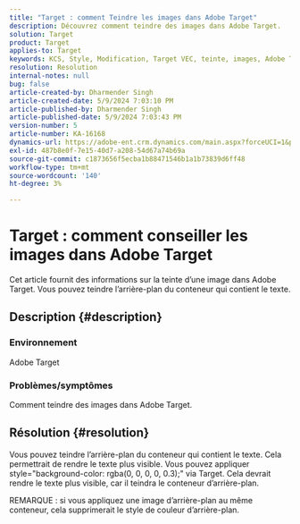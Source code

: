 ```yaml
---
title: "Target : comment Teindre les images dans Adobe Target"
description: Découvrez comment teindre des images dans Adobe Target.
solution: Target
product: Target
applies-to: Target
keywords: KCS, Style, Modification, Target VEC, teinte, images, Adobe Target
resolution: Resolution
internal-notes: null
bug: false
article-created-by: Dharmender Singh
article-created-date: 5/9/2024 7:03:10 PM
article-published-by: Dharmender Singh
article-published-date: 5/9/2024 7:03:43 PM
version-number: 5
article-number: KA-16168
dynamics-url: https://adobe-ent.crm.dynamics.com/main.aspx?forceUCI=1&pagetype=entityrecord&etn=knowledgearticle&id=c0b589c3-360e-ef11-9f8a-6045bd006b25
exl-id: 487b8e0f-7e15-40d7-a208-54d67a74b69a
source-git-commit: c1873656f5ecba1b88471546b1a1b73839d6ff48
workflow-type: tm+mt
source-wordcount: '140'
ht-degree: 3%

---
```


# Target : comment conseiller les images dans Adobe Target


Cet article fournit des informations sur la teinte d’une image dans Adobe Target. Vous pouvez teindre l’arrière-plan du conteneur qui contient le texte.

## Description {#description}


### <b>Environnement</b>

Adobe Target

### <b>Problèmes/symptômes</b>

Comment teindre des images dans Adobe Target.


## Résolution {#resolution}


Vous pouvez teindre l’arrière-plan du conteneur qui contient le texte. Cela permettrait de rendre le texte plus visible.
Vous pouvez appliquer style=&quot;background-color: rgba(0, 0, 0, 0, 0.3);&quot; via Target. Cela devrait rendre le texte plus visible, car il teindra le conteneur d’arrière-plan.

REMARQUE : si vous appliquez une image d’arrière-plan au même conteneur, cela supprimerait le style de couleur d’arrière-plan.
